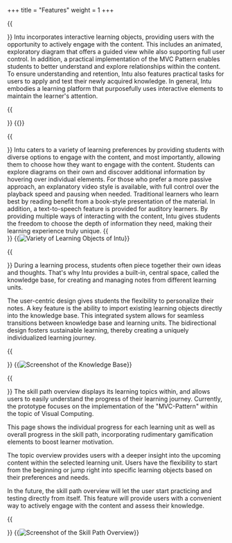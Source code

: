 +++
title = "Features"
weight = 1
+++

{{<section title="Interactive Learning Content">}}
Intu incorporates interactive learning objects, providing users with the opportunity to actively engage with the content. This includes an animated, exploratory diagram that offers a guided view while also supporting full user control. In addition, a practical implementation of the MVC Pattern enables students to better understand and explore relationships within the content. To ensure understanding and retention, Intu also features practical tasks for users to apply and test their newly acquired knowledge. In general, Intu embodies a learning platform that purposefully uses interactive elements to maintain the learner's attention.

{{</section>}}
{{<mediathek id="5f19ea860f6a255d872152d7fd578551" title="Video: Showcase of Interactive Example">}}

{{<section title="Catering to different Learning Preferences">}}
Intu caters to a variety of learning preferences by providing students with diverse options to engage with the content, and most importantly, allowing them to choose how they want to engage with the content. Students can explore diagrams on their own and discover additional information by hovering over individual elements. For those who prefer a more passive approach, an explanatory video style is available, with full control over the playback speed and pausing when needed.
Traditional learners who learn best by reading benefit from a book-style presentation of the material. In addition, a text-to-speech feature is provided for auditory learners.
By providing multiple ways of interacting with the content, Intu gives students the freedom to choose the depth of information they need, making their learning experience truly unique.
{{</section>}}
{{<image src="LO-examples.png" alt="Variety of Learning Objects of Intu">}}

{{<section title="Knowledge Base">}}
During a learning process, students often piece together their own ideas and thoughts.
That's why Intu provides a built-in, central space, called the knowledge base, for creating and managing notes from different learning units.

The user-centric design gives students the flexibility to personalize their notes. A key feature is the ability to import existing learning objects directly into the knowledge base. This integrated system allows for seamless transitions between knowledge base and learning units. The bidirectional design fosters sustainable learning, thereby creating a uniquely individualized learning journey.

{{</section>}}
{{<image src="wiki.png" alt="Screenshot of the Knowledge Base">}}

{{<section title="Skill Path & Topic Overview">}}
The skill path overview displays its learning topics within, and allows users to easily understand the progress of their learning journey. Currently, the prototype focuses on the implementation of the "MVC-Pattern" within the topic of Visual Computing.

This page shows the individual progress for each learning unit as well as overall progress in the skill path, incorporating rudimentary gamification elements to boost learner motivation.

The topic overview provides users with a deeper insight into the upcoming content within the selected learning unit. Users have the flexibility to start from the beginning or jump right into specific learning objects based on their preferences and needs.

In the future, the skill path overview will let the user start practicing and testing directly from itself. This feature will provide users with a convenient way to actively engage with the content and assess their knowledge.

{{</section>}}
{{<image src="Dashboard-Topic.png" alt="Screenshot of the Skill Path Overview">}}
